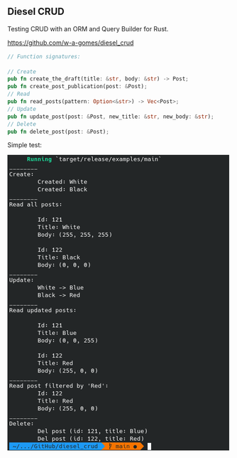 ## Diesel CRUD

Testing CRUD with an ORM and Query Builder for Rust.

https://github.com/w-a-gomes/diesel_crud

```rust
// Function signatures:

// Create
pub fn create_the_draft(title: &str, body: &str) -> Post;
pub fn create_post_publication(post: &Post);
// Read
pub fn read_posts(pattern: Option<&str>) -> Vec<Post>;
// Update
pub fn update_post(post: &Post, new_title: &str, new_body: &str);
// Delete
pub fn delete_post(post: &Post);

```
Simple test:

![Image](data/screenshot_01.png "screenshot")
